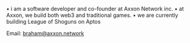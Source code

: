 • i am a software developer and co-founder at Axxon Network inc.
• at Axxon, we build both web3 and traditional games.
• we are currently building League of Shoguns on Aptos


Email: braham@axxon.network
